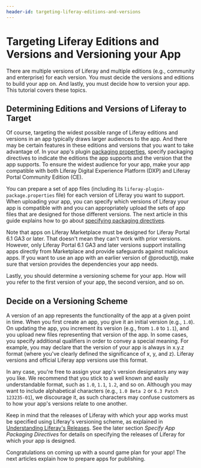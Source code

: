 ```yaml
---
header-id: targeting-liferay-editions-and-versions
---
```


# Targeting Liferay Editions and Versions and Versioning your App

There are multiple versions of Liferay and multiple editions (e.g., community
and enterprise) for each version. You must decide the versions and editions to
build your app on. And lastly, you must decide how to version your app. This
tutorial covers these topics. 

## Determining Editions and Versions of Liferay to Target

Of course, targeting the widest possible range of Liferay editions and versions
in an app typically draws larger audiences to the app. And there may be certain
features in these editions and versions that you want to take advantage of. In
your app's plugin
[packaging properties](/distribute/how-to-publish/-/knowledge_base/how-to-publish/preparing-your-app),
specify packaging directives to indicate the editions the app supports and the
version that the app supports. To ensure the widest audience for your app, make
your app compatible with both Liferay Digital Experience Platform (DXP) and
Liferay Portal Community Edition (CE). 

You can prepare a set of app files (including its
`liferay-plugin-package.properties` file) for each version of Liferay you want
to support. When uploading your app, you can specify which versions of Liferay
your app is compatible with and you can appropriately upload the sets of app
files that are designed for those different versions. The next article in this
guide explains how to go about
[specifying packaging directives](/distribute/how-to-publish/-/knowledge_base/how-to-publish/preparing-your-app). 

Note that apps on Liferay Marketplace must be designed for Liferay Portal 6.1
GA3 or later. That doesn't mean they can't work with prior versions. However,
only Liferay Portal 6.1 GA3 and later versions support installing apps directly
from Marketplace and provide safeguards against malicious apps. If you want to
use an app with an earlier version of @product@, make sure that version provides
the dependencies your app needs. 

Lastly, you should determine a versioning scheme for your app. How will you
refer to the first version of your app, the second version, and so on. 

## Decide on a Versioning Scheme

A version of an app represents the functionality of the app at a given point in
time. When you first create an app, you give it an initial version (e.g.,
`1.0`). On updating the app, you increment its version (e.g., from `1.0` to
`1.1`), and you upload new files representing that version of the app. In some
cases, you specify additional qualifiers in order to convey a special meaning.
For example, you may declare that the version of your app is always in x.y.z
format (where you've clearly defined the significance of x, y, and z). Liferay
versions and official Liferay app versions use this format.

In any case, you're free to assign your app's version designators any way you
like. We recommend that you stick to a well known and easily understandable
format, such as `1.0`, `1.1`, `1.2`, and so on. Although you may want to include
alphabetical characters (e.g., `1.0 Beta 2` or `6.3 Patch 123235-01`), we
discourage it, as such characters may confuse customers as to how your app's
versions relate to one another.

Keep in mind that the releases of Liferay with which your app works must be
specified using Liferay's versioning scheme, as explained in
[Understanding Liferay's Releases](/docs/7-2/deploy/-/knowledge_base/d/understanding-liferays-releases).
See the later section *Specify App Packaging Directives* for details on
specifying the releases of Liferay for which your app is designed. 

Congratulations on coming up with a sound game plan for your app! The next
articles explain how to prepare apps for publishing. 
